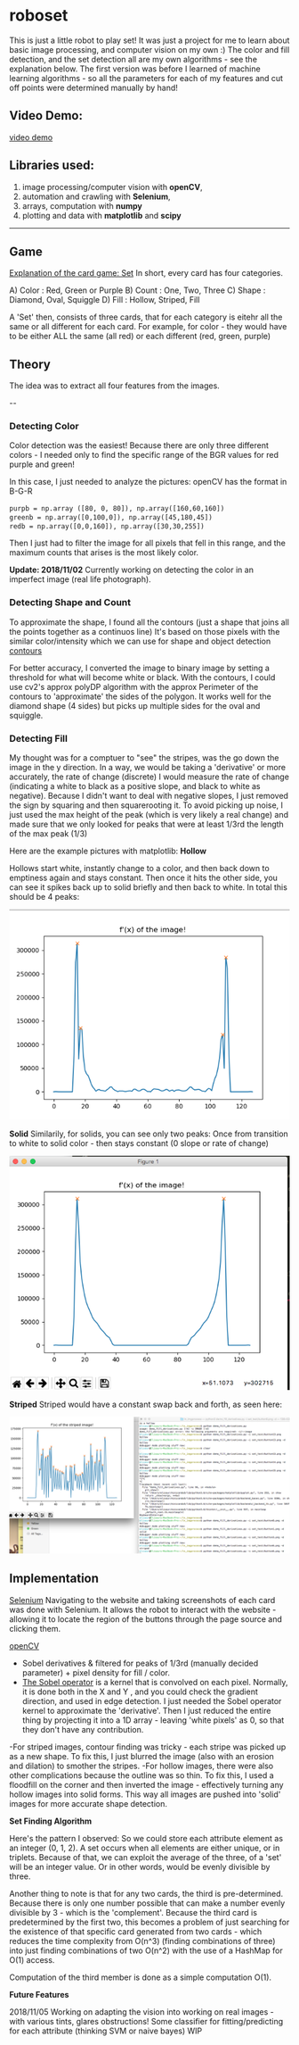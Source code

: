 # roboset

This is just a little robot to play set! It was just a project for me to learn about basic image processing, and computer vision on my own :)
The color and fill detection, and the set detection all are my own algorithms - see the explanation below.
The first version was before I learned of machine learning algorithms - so all the parameters for each of my features
and cut off points were determined manually by hand!


## Video Demo:
[video demo](https://www.youtube.com/watch?v=6uBgwcrD5Z4)

## Libraries used:

1. image processing/computer vision with **openCV**, 
2. automation and crawling with **Selenium**, 
3. arrays, computation with **numpy**
4. plotting and data with **matplotlib** and **scipy**

---

## Game

[Explanation of the card game: Set](https://puzzles.setgame.com/set/rules_set.html)
In short, every card has four categories.

A) Color : Red, Green or Purple
B) Count : One, Two, Three
C) Shape : Diamond, Oval, Squiggle
D) Fill  : Hollow, Striped, Fill

A 'Set' then, consists of three cards, that for each category is eitehr all the same or all different for each card.
For example, for color - they would have to be either ALL the same (all red) or each different (red, green, purple)

## Theory

The idea was to extract all four features from the images.

--
### Detecting Color
Color detection was the easiest! 
Because there are only three different colors - I needed only to find the specific range of the BGR values for red purple and green!

In this case, I just needed to analyze the pictures: openCV has the format in B-G-R
```
purpb = np.array ([80, 0, 80]), np.array([160,60,160])
greenb = np.array([0,100,0]), np.array([45,180,45])
redb = np.array([0,0,160]), np.array([30,30,255])
```
Then I just had to filter the image for all pixels that fell in this range, and the maximum counts that arises is the most likely color.

**Update: 2018/11/02**
Currently working on detecting the color in an imperfect image (real life photograph). 

### Detecting Shape and Count
To approximate the shape, I found all the contours (just a shape that joins all the points together as a continuos line)
It's based on those pixels with the similar color/intensity which we can use for shape and object detection
[contours](https://docs.opencv.org/3.4.3/d4/d73/tutorial_py_contours_begin.html)

For better accuracy, I converted the image to binary image by setting a threshold for what will become white or black. 
With the contours, I could use cv2's approx polyDP algorithm with the approx Perimeter of the contours to 'approximate' the sides of the polygon. It works well for the diamond shape (4 sides) but picks up multiple sides for the oval and squiggle.

### Detecting Fill
My thought was for a comptuer to "see" the stripes, was the go down the image in the y direction.
In a way, we would be taking a 'derivative' or more accurately, the rate of change (discrete)
I would measure the rate of change (indicating a white to black as a positive slope, and black to white as negative).
Because I didn't want to deal with negative slopes, I just removed the sign by squaring and then squarerooting it.
To avoid picking up noise, I just used the max height of the peak (which is very likely a real change) and made sure that we only looked for peaks that were at least 1/3rd the length of the max peak (1/3)

Here are the example pictures with matplotlib:
**Hollow**

Hollows start white, instantly change to a color, and then back down to emptiness again and stays constant. 
Then once it hits the other side, you can see it spikes back up to solid briefly and then back to white.
In total this should be 4 peaks:

<p align="center">
  <img src="https://github.com/odoland/roboset/blob/master/examples/hollow.png">
</p>

**Solid**
Similarily, for solids, you can see only two peaks: Once from transition to white to solid color - then stays constant (0 slope or rate of change)
<p align="center">
  <img src="https://github.com/odoland/roboset/blob/master/examples/solid.png">
</p>

**Striped**
Striped would have a constant swap back and forth, as seen here:
<p align="center">
  <img src="https://github.com/odoland/roboset/blob/master/examples/striped_peaks.png">
</p>

## Implementation

[Selenium](https://www.seleniumhq.org/)
Navigating to the website and taking screenshots of each card was done with Selenium. 
It allows the robot to interact with the website - allowing it to locate the region of the buttons through the page source  and clicking them.

[openCV](https://opencv.org/)
- Sobel derivatives & filtered for peaks of 1/3rd (manually decided parameter) + pixel density for  fill / color.
- [The Sobel operator](https://en.wikipedia.org/wiki/Sobel_operator) is a kernel that is convolved on each pixel. Normally, it is done both in the X and Y , and you could check the gradient direction, and used in edge detection.
I just needed the Sobel operator kernel to approximate the 'derivative'. Then I just reduced the entire thing by projecting it  into a 1D array - leaving 'white pixels' as 0, so that they don't have any contribution.

-For striped images, contour finding was tricky - each stripe was picked up as a new shape.
To fix this, I just blurred the image (also with an erosion and dilation) to smother the stripes.
-For hollow images, there were also other complications because the outline was so thin. 
To fix this, I used a floodfill on the corner and then inverted the image - effectively turning any hollow images into solid forms.
This way all images are pushed into 'solid' images for more accurate shape detection.

**Set Finding Algorithm**

Here's the pattern I observed:
So we could store each attribute element as an integer (0, 1, 2). A set occurs when all elements are either unique, or in triplets.
Because of that, we can exploit the average of the three, of a 'set' will be an integer value. Or in other words, would be evenly divisible by three.

Another thing to note is that for any two cards, the third is pre-determined. Because there is only one number possible that can make a number evenly divisible by 3 - which is the 'complement'.
Because the third card is predetermined by the first two, this becomes a problem of just searching for the existence of that specific card generated from two cards - which reduces the time complexity from O(n^3) (finding combinations of three) into just finding combinations of two O(n^2) with the use of a HashMap for O(1) access.

Computation of the third member is done as a simple computation O(1).

**Future Features**

2018/11/05
Working on adapting the vision into working on real images - with various tints, glares obstructions!
Some classifier for fitting/predicting for each attribute (thinking SVM or naive bayes) WIP
